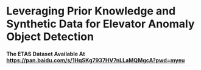 # Leveraging Prior Knowledge and Synthetic Data for Elevator Anomaly Object Detection

#### The ETAS Dataset Available At https://pan.baidu.com/s/1HqSKg7937HV7nLLaMQMgcA?pwd=myeu
